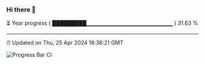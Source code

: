### Hi there 👋

⏳ Year progress { █████████▁▁▁▁▁▁▁▁▁▁▁▁▁▁▁▁▁▁▁▁▁ } 31.63 %

---

⏰ Updated on Thu, 25 Apr 2024 18:36:21 GMT

![Progress Bar CI](https://github.com/IshwaranRudhara/GIT-ACTION/workflows/Progress%20Bar%20CI/badge.svg)
